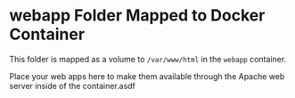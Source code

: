 # webapp Folder Mapped to Docker Container

This folder is mapped as a volume to `/var/www/html` in the `webapp` container.

Place your web apps here to make them available through the Apache web server inside of the container.asdf

